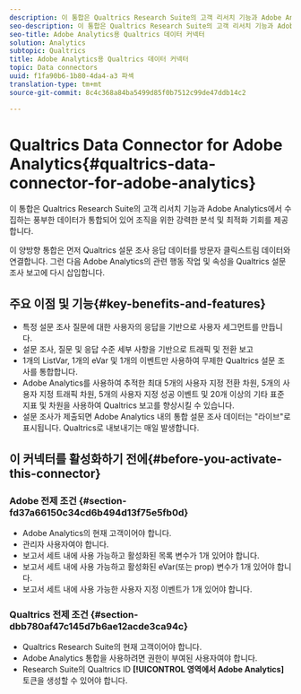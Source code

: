 ```yaml
---
description: 이 통합은 Qualtrics Research Suite의 고객 리서치 기능과 Adobe Analytics에서 수집하는 풍부한 데이터가 통합되어 있어 조직을 위한 강력한 분석 및 최적화 기회를 제공합니다.
seo-description: 이 통합은 Qualtrics Research Suite의 고객 리서치 기능과 Adobe Analytics에서 수집하는 풍부한 데이터가 통합되어 있어 조직을 위한 강력한 분석 및 최적화 기회를 제공합니다.
seo-title: Adobe Analytics용 Qualtrics 데이터 커넥터
solution: Analytics
subtopic: Qualtrics
title: Adobe Analytics용 Qualtrics 데이터 커넥터
topic: Data connectors
uuid: f1fa90b6-1b80-4da4-a3 파섹
translation-type: tm+mt
source-git-commit: 8c4c368a84ba5499d85f0b7512c99de47ddb14c2

---
```



# Qualtrics Data Connector for Adobe Analytics{#qualtrics-data-connector-for-adobe-analytics}

이 통합은 Qualtrics Research Suite의 고객 리서치 기능과 Adobe Analytics에서 수집하는 풍부한 데이터가 통합되어 있어 조직을 위한 강력한 분석 및 최적화 기회를 제공합니다.

이 양방향 통합은 먼저 Qualtrics 설문 조사 응답 데이터를 방문자 클릭스트림 데이터와 연결합니다. 그런 다음 Adobe Analytics의 관련 행동 작업 및 속성을 Qualtrics 설문 조사 보고에 다시 삽입합니다.

## 주요 이점 및 기능{#key-benefits-and-features}

* 특정 설문 조사 질문에 대한 사용자의 응답을 기반으로 사용자 세그먼트를 만듭니다.
* 설문 조사, 질문 및 응답 수준 세부 사항을 기반으로 트래픽 및 전환 보고
* 1개의 ListVar, 1개의 eVar 및 1개의 이벤트만 사용하여 무제한 Qualtrics 설문 조사를 통합합니다.
* Adobe Analytics를 사용하여 추적한 최대 5개의 사용자 지정 전환 차원, 5개의 사용자 지정 트래픽 차원, 5개의 사용자 지정 성공 이벤트 및 20개 이상의 기타 표준 지표 및 차원을 사용하여 Qualtrics 보고를 향상시킬 수 있습니다.
* 설문 조사가 제출되면 Adobe Analytics 내의 통합 설문 조사 데이터는 "라이브"로 표시됩니다. Qualtrics로 내보내기는 매일 발생합니다.

## 이 커넥터를 활성화하기 전에{#before-you-activate-this-connector}

### Adobe 전제 조건 {#section-fd37a66150c34cd6b494d13f75e5fb0d}

* Adobe Analytics의 현재 고객이어야 합니다.
* 관리자 사용자여야 합니다.
* 보고서 세트 내에 사용 가능하고 활성화된 목록 변수가 1개 있어야 합니다.
* 보고서 세트 내에 사용 가능하고 활성화된 eVar(또는 prop) 변수가 1개 있어야 합니다.
* 보고서 세트 내에 사용 가능한 사용자 지정 이벤트가 1개 있어야 합니다.

### Qualtrics 전제 조건 {#section-dbb780af47c145d7b6ae12acde3ca94c}

* Qualtrics Research Suite의 현재 고객이어야 합니다.
* Adobe Analytics 통합을 사용하려면 권한이 부여된 사용자여야 합니다.
* Research Suite의 Qualtrics ID **[!UICONTROL 영역에서 Adobe Analytics]** 토큰을 생성할 수 있어야 합니다.
